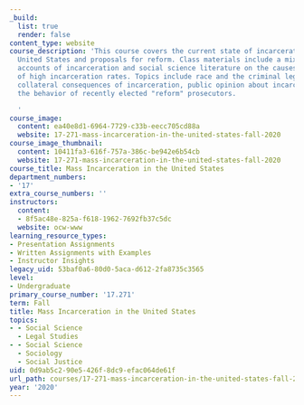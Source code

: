 ```yaml
---
_build:
  list: true
  render: false
content_type: website
course_description: 'This course covers the current state of incarceration in the
  United States and proposals for reform. Class materials include a mix of firsthand/media
  accounts of incarceration and social science literature on the causes and effects
  of high incarceration rates. Topics include race and the criminal legal system,
  collateral consequences of incarceration, public opinion about incarceration, and
  the behavior of recently elected "reform" prosecutors.

  '
course_image:
  content: ea40e8d1-6964-7729-c33b-eecc705cd88a
  website: 17-271-mass-incarceration-in-the-united-states-fall-2020
course_image_thumbnail:
  content: 10411fa3-616f-757a-386c-be942e6b54cb
  website: 17-271-mass-incarceration-in-the-united-states-fall-2020
course_title: Mass Incarceration in the United States
department_numbers:
- '17'
extra_course_numbers: ''
instructors:
  content:
  - 8f5ac48e-825a-f618-1962-7692fb37c5dc
  website: ocw-www
learning_resource_types:
- Presentation Assignments
- Written Assignments with Examples
- Instructor Insights
legacy_uid: 53baf0a6-80d0-5aca-d612-2fa8735c3565
level:
- Undergraduate
primary_course_number: '17.271'
term: Fall
title: Mass Incarceration in the United States
topics:
- - Social Science
  - Legal Studies
- - Social Science
  - Sociology
  - Social Justice
uid: 0d9ab5c2-90e5-426f-8dc9-efac064de61f
url_path: courses/17-271-mass-incarceration-in-the-united-states-fall-2020
year: '2020'
---
```

